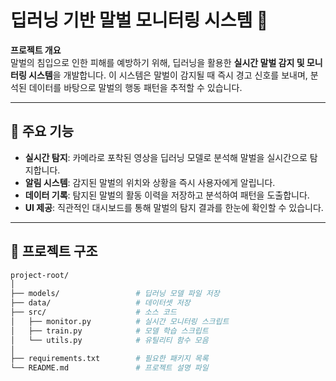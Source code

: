 # 딥러닝 기반 말벌 모니터링 시스템 🐝

**프로젝트 개요**  
말벌의 침입으로 인한 피해를 예방하기 위해, 딥러닝을 활용한 **실시간 말벌 감지 및 모니터링 시스템**을 개발합니다. 이 시스템은 말벌이 감지될 때 즉시 경고 신호를 보내며, 분석된 데이터를 바탕으로 말벌의 행동 패턴을 추적할 수 있습니다.

---

## 📌 주요 기능
- **실시간 탐지**: 카메라로 포착된 영상을 딥러닝 모델로 분석해 말벌을 실시간으로 탐지합니다.
- **알림 시스템**: 감지된 말벌의 위치와 상황을 즉시 사용자에게 알립니다.
- **데이터 기록**: 탐지된 말벌의 활동 이력을 저장하고 분석하여 패턴을 도출합니다.
- **UI 제공**: 직관적인 대시보드를 통해 말벌의 탐지 결과를 한눈에 확인할 수 있습니다.

---

## 📂 프로젝트 구조
```bash
project-root/
│
├── models/                 # 딥러닝 모델 파일 저장
├── data/                   # 데이터셋 저장
├── src/                    # 소스 코드
│   ├── monitor.py          # 실시간 모니터링 스크립트
│   ├── train.py            # 모델 학습 스크립트
│   └── utils.py            # 유틸리티 함수 모음
│
├── requirements.txt        # 필요한 패키지 목록
└── README.md               # 프로젝트 설명 파일
